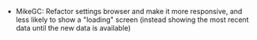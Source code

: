* MikeGC: Refactor settings browser and make it more responsive, and less likely to show a "loading" screen (instead showing the most recent data until the new data is available)